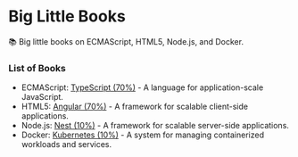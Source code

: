 # Big Little Books

:books: Big little books on ECMAScript, HTML5, Node.js, and Docker.

### List of Books

* ECMAScript: [TypeScript (70%)](https://github.com/Shyam-Chen/Big-Little-Books/blob/master/ECMAScript/TypeScript/README.md) - A language for application-scale JavaScript.
* HTML5: [Angular (70%)](https://github.com/Shyam-Chen/Big-Little-Books/blob/master/HTML5/Angular/README.md) - A framework for scalable client-side applications.
* Node.js: [Nest (10%)](https://github.com/Shyam-Chen/Big-Little-Books/blob/master/Node.js/Nest/README.md) - A framework for scalable server-side applications.
* Docker: [Kubernetes (10%)](https://github.com/Shyam-Chen/Big-Little-Books/blob/master/Docker/Kubernetes/README.md) -  A system for managing containerized workloads and services.
